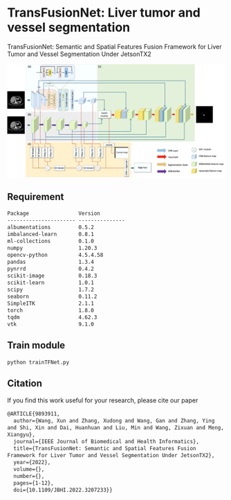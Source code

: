 # TransFusionNet: Liver tumor and vessel segmentation

TransFusionNet: Semantic and Spatial Features Fusion Framework for Liver Tumor and Vessel Segmentation Under JetsonTX2

![model](README/model.jpg)

## Requirement

```
Package                Version
---------------------- ---------------
albumentations         0.5.2
imbalanced-learn       0.8.1
ml-collections         0.1.0
numpy                  1.20.3
opencv-python          4.5.4.58
pandas                 1.3.4
pynrrd                 0.4.2
scikit-image           0.18.3
scikit-learn           1.0.1
scipy                  1.7.2
seaborn                0.11.2
SimpleITK              2.1.1
torch                  1.8.0
tqdm                   4.62.3
vtk                    9.1.0
```

## Train module

```
python trainTFNet.py
```



## Citation

If you find this work useful for your research, please cite our paper

```
@ARTICLE{9893911,
  author={Wang, Xun and Zhang, Xudong and Wang, Gan and Zhang, Ying and Shi, Xin and Dai, Huanhuan and Liu, Min and Wang, Zixuan and Meng, Xiangyu},
  journal={IEEE Journal of Biomedical and Health Informatics}, 
  title={TransFusionNet: Semantic and Spatial Features Fusion Framework for Liver Tumor and Vessel Segmentation Under JetsonTX2}, 
  year={2022},
  volume={},
  number={},
  pages={1-12},
  doi={10.1109/JBHI.2022.3207233}}
```

